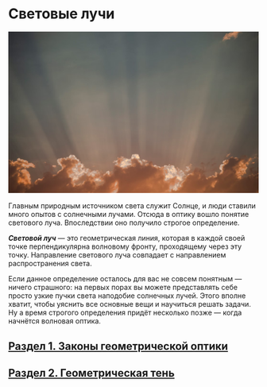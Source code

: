 # Световые лучи
![7](/Photo/7.png)

Главным природным источником света служит Солнце, и люди ставили много опытов с солнечными лучами. Отсюда в оптику вошло понятие светового луча. Впоследствии оно получило строгое определение.

**_Световой луч_** — это геометрическая линия, которая в каждой своей точке перпендикулярна волновому фронту, проходящему через эту точку. Направление светового луча совпадает с направлением распространения света.

Если данное определение осталось для вас не совсем понятным — ничего страшного: на первых порах вы можете представлять себе просто узкие пучки света наподобие солнечных лучей. Этого вполне хватит, чтобы уяснить все основные вещи и научиться решать задачи. Ну а время строгого определения придёт несколько позже — когда начнётся волновая оптика.
## [Раздел 1. Законы геометрической оптики](/Световые%20лучи/Законы%20геометрической%20оптики.md)
## [Раздел 2. Геометрическая тень](/Световые%20лучи/Геометрическая%20тень.md)
